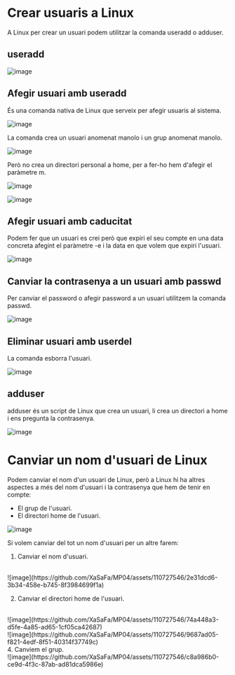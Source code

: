 # Crear usuaris a Linux

A Linux per crear un usuari podem utilitzar la comanda useradd o adduser.

## useradd

![image](https://github.com/XaSaFa/MP04/assets/110727546/68828220-b603-4e0e-9ab5-5a9fb53a176e)

## Afegir usuari amb useradd

És una comanda nativa de Linux que serveix per afegir usuaris al sistema.

![image](https://github.com/XaSaFa/MP04/assets/110727546/b1711172-ff7e-4e60-96f8-8fcbea317cfd)

La comanda crea un usuari anomenat manolo i un grup anomenat manolo.

![image](https://github.com/XaSaFa/MP04/assets/110727546/c3e07684-9f40-44b5-86cc-881daaa29880)

Però no crea un directori personal a home, per a fer-ho hem d'afegir el paràmetre m.

![image](https://github.com/XaSaFa/MP04/assets/110727546/e46712da-9cdb-4de2-9a68-b3138505e23b)

![image](https://github.com/XaSaFa/MP04/assets/110727546/8e930959-ce5d-4aa7-a29c-8f03d223aab8)

## Afegir usuari amb caducitat

Podem fer que un usuari es crei però que expiri el seu compte en una data concreta afegint el paràmetre -e i la data en que volem que expiri l'usuari.

![image](https://github.com/XaSaFa/MP04/assets/110727546/8ba98e7d-d791-4785-b978-f07ace76a8d7)

## Canviar la contrasenya a un usuari amb passwd

Per canviar el password o afegir password a un usuari utilitzem la comanda passwd.

![image](https://github.com/XaSaFa/MP04/assets/110727546/4c0235b4-f3da-4302-8b3b-c5370925a550)

## Eliminar usuari amb userdel

La comanda esborra l'usuari.

![image](https://github.com/XaSaFa/MP04/assets/110727546/d76a2882-eb5b-4cf8-a8e7-ef3c7baff3a1)

## adduser

adduser és un script de Linux que crea un usuari, li crea un directori a home i ens pregunta la contrasenya.

![image](https://github.com/XaSaFa/MP04/assets/110727546/e0bce68a-70b2-4a78-9d3d-ff7f5395e6a0)

# Canviar un nom d'usuari de Linux

Podem canviar el nom d'un usuari de Linux, però a Linux hi ha altres aspectes a més del nom d'usuari i la contrasenya que hem de tenir en compte:

- El grup de l'usuari.
- El directori home de l'usuari.

![image](https://github.com/XaSaFa/MP04/assets/110727546/39896bc1-004d-4016-885d-4b27520d8663)

Si volem canviar del tot un nom d'usuari per un altre farem:

1. Canviar el nom d'usuari.
<br>
![image](https://github.com/XaSaFa/MP04/assets/110727546/2e31dcd6-3b34-458e-b745-8f3984699f1a)

2. Canviar el directori home de l'usuari.
<br>
![image](https://github.com/XaSaFa/MP04/assets/110727546/74a448a3-d5fe-4a85-ad65-1cf05ca42687)
<br>
![image](https://github.com/XaSaFa/MP04/assets/110727546/9687ad05-f821-4edf-8f51-40314f37749c)
<br>
4. Canviem el grup.
<br>
![image](https://github.com/XaSaFa/MP04/assets/110727546/c8a986b0-ce9d-4f3c-87ab-ad81dca5986e)
<br>
